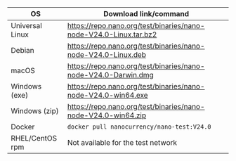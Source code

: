 | OS              | Download link/command                                             |
|-----------------|-------------------------------------------------------------------|
| Universal Linux | https://repo.nano.org/test/binaries/nano-node-V24.0-Linux.tar.bz2 |
| Debian          | https://repo.nano.org/test/binaries/nano-node-V24.0-Linux.deb     |
| macOS           | https://repo.nano.org/test/binaries/nano-node-V24.0-Darwin.dmg    |
| Windows (exe)   | https://repo.nano.org/test/binaries/nano-node-V24.0-win64.exe     |
| Windows (zip)   | https://repo.nano.org/test/binaries/nano-node-V24.0-win64.zip     |
| Docker          | `docker pull nanocurrency/nano-test:V24.0`                        |
| RHEL/CentOS rpm | Not available for the test network                                |
